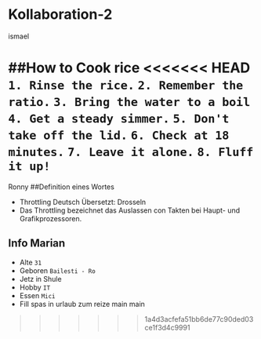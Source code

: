 # Kollaboration-2
ismael

##How to Cook rice
<<<<<<< HEAD
`1. Rinse the rice.`
`2. Remember the ratio.`
`3. Bring the water to a boil`
`4. Get a steady simmer.`
`5. Don't take off the lid.`
`6. Check at 18 minutes.`
`7. Leave it alone.`
`8. Fluff it up!`
=======


Ronny
##Definition eines Wortes
- Throttling Deutsch Übersetzt: Drosseln
- Das Throttling bezeichnet das Auslassen con Takten bei Haupt- und Grafikprozessoren.

## Info Marian
- Alte `31`
- Geboren `Bailesti - Ro`
- Jetz in Shule 
- Hobby `IT`
- Essen `Mici`
- Fill spas in urlaub zum reize
main
main
>>>>>>> 1a4d3acfefa51bb6de77c90ded03ce1f3d4c9991
